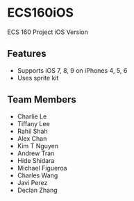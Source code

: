 # ECS160iOS
ECS 160 Project iOS Version

## Features

- Supports iOS 7, 8, 9 on iPhones 4, 5, 6
- Uses sprite kit

## Team Members
- Charlie Le
- Tiffany Lee
- Rahil Shah
- Alex Chan
- Kim T Nguyen
- Andrew Tran
- Hide Shidara
- Michael Figueroa
- Charles Wang
- Javi Perez
- Declan Zhang
